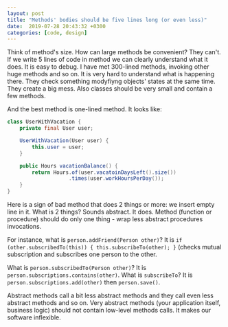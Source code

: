 ```yaml
---
layout: post
title: "Methods' bodies should be five lines long (or even less)"
date:  2019-07-28 20:43:32 +0300
categories: [code, design]
---
```

Think of method's size.
How can large methods be convenient? They can't.
If we write 5 lines of code in method we can clearly understand what it does.
It is easy to debug.
I have met 300-lined methods, invoking other huge methods and so on.
It is very hard to understand what is happening there.
They check something modyfiyng objects' states at the same time.
They create a big mess.
Also classes should be very small and contain a few methods.

And the best method is one-lined method. It looks like:
```java
class UserWithVacation {
    private final User user;

    UserWithVacation(User user) {
        this.user = user;
    }

    public Hours vacationBalance() {
        return Hours.of(user.vacatoinDaysLeft().size())
                    .times(user.workHoursPerDay());
    }
}
```
Here is a sign of bad method that does 2 things or more: we insert empty line in it.
What is 2 things? Sounds abstract. It does.
Method (function or procedure) should do only one thing - wrap less abstract procedures invocations.

For instance, what is `person.addFriend(Person other)`? It is `if (other.subscribedTo(this)) { this.subscribeTo(other); }` (checks mutual subscription and subscribes one person to the other.

What is `person.subscribedTo(Person other)`? It is `person.subscriptions.contains(other)`. What is `subscribeTo`? It is `person.subscriptions.add(other)` then `person.save()`.

Abstract methods call a bit less abstract methods and they call even less abstract methods and so on.
Very abstract methods (your application itself, business logic) should not contain low-level methods calls. It makes our software inflexible.
